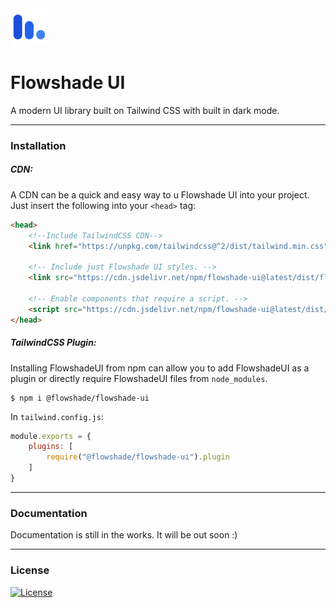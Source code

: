 
<img src="test/logo.svg" alt="Flowshade UI Logo" style="width:60px;"/> 

<h1>Flowshade UI</h1>

A modern UI library built on Tailwind CSS with built in dark mode.

---
### Installation
##### CDN:
A CDN can be a quick and easy way to u Flowshade UI into your project. Just insert the following into your ```<head>``` tag:
```html
<head>
    <!--Include TailwindCSS CDN-->
    <link href="https://unpkg.com/tailwindcss@^2/dist/tailwind.min.css" rel="stylesheet" />
    
    <!-- Include just Flowshade UI styles. -->
    <link src="https://cdn.jsdelivr.net/npm/flowshade-ui@latest/dist/flowshadeui.css" rel="stylesheet" />
    
    <!-- Enable components that require a script. -->
    <script src="https://cdn.jsdelivr.net/npm/flowshade-ui@latest/dist/flowshadeui.js" defer></script>
</head>
```

##### TailwindCSS Plugin:
Installing FlowshadeUI from npm can allow you to add FlowshadeUI as a plugin or directly require FlowshadeUI files from ```node_modules```.
```shell
$ npm i @flowshade/flowshade-ui
``` 
In `tailwind.config.js`:
```js
module.exports = {
    plugins: [
        require("@flowshade/flowshade-ui").plugin
    ]
}
```

---
### Documentation

Documentation is still in the works. It will be out soon :)

---
### License
[![License](https://img.shields.io/badge/MIT-LICENSE-blue?style=for-the-badge)](license.md)
